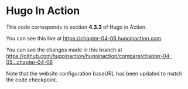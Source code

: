 Hugo In Action
===============

This code corresponds to section **4.3.3** of Hugo in Action.

You can see this live at https://chapter-04-06.hugoinaction.com.

You can see the changes made in this branch at https://github.com/hugoinaction/hugoinaction/compare/chapter-04-05...chapter-04-06

Note that the website configuration baseURL has been updated to match the code checkpoint.
